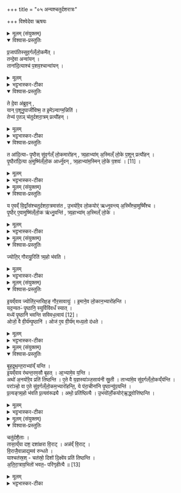 +++
title = "०५ अन्यश्चतुर्दशरात्रः"

+++
विश्वेदेवा ऋषयः

<details><summary>मूलम् (संयुक्तम्)</summary>

प्र॒जाप॑तिस्सुव॒र्गल्ँलो॒कमै॒त्तन्दे॒वा अन्वा॑य॒न्ताना॑दि॒त्याश्च॑ प॒शव॒श्चान्वा॑य॒न्ते दे॒वा अ॑ब्रुव॒न्यान्प॒शूनु॒पाजी॑विष्म॒ त इ॒मे॑ऽन्वाग्म॒न्निति॒ तेभ्य॑ ए॒तञ्च॑तुर्दशरा॒त्रम्प्रत्यौ॑ह॒न्त आ॑दि॒त्याᳶ पृ॒ष्ठैस्सु॑व॒र्गल्ँलो॒कमारो॑हन्त्र्य॒हाभ्या॑म॒स्मिल्ँ लो॒के प॒शून्प्रत्यौ॑हन्पृ॒ष्ठैरा॑दि॒त्या अ॒मुष्मि॑ल्ँलो॒क आर्ध्नु॑वन्त्र्य॒हाभ्या॑म॒स्मिन् [11]  
लो॒के प॒शवो॒
</details>

<details open><summary>विश्वास-प्रस्तुतिः</summary>

प्र॒जाप॑तिस्सुव॒र्गल्ँलो॒कमै॑त् ।  
तन्दे॒वा अन्वा॑यन् ।  
ताना॑दि॒त्याश्च॑ प॒शव॒श्चान्वा॑यन् ।
</details>

<details><summary>मूलम्</summary>

प्र॒जाप॑तिस्सुव॒र्गल्ँलो॒कमै॑त् ।  
तन्दे॒वा अन्वा॑यन् ।  
ताना॑दि॒त्याश्च॑ प॒शव॒श्चान्वा॑यन् ।
</details>

<details><summary>भट्टभास्कर-टीका</summary>

1अथ द्वितीयश्चतुर्दशरात्रो विधीयते - प्रजातिरित्यादि ॥ अत्रेयमहःकॢप्तिः - अतिरात्रो ज्योतिर्गौरायुः । पृष्ठ्यष्षडहः, आयुर्गौर्ज्योतिरतिरात्र इति । प्रजापतिः स्वर्गमगच्छत् । तं देवा आदित्याः पशवश्चान्वगच्छन् ।
</details>

<details open><summary>विश्वास-प्रस्तुतिः</summary>

ते दे॒वा अ॑ब्रुव॒न् ,  
यान् प॒शूनु॒पाजी॑विष्म॒ त इ॒मे॑ऽन्वाग्म॒न्निति॑ ।  
तेभ्य॑ ए॒तञ् च॑तुर्दशरा॒त्रम् प्रत्यौ॑हन् ।
</details>

<details><summary>मूलम्</summary>

ते दे॒वा अ॑ब्रुव॒न् ,  
यान् प॒शूनु॒पाजी॑विष्म॒ त इ॒मे॑ऽन्वाग्म॒न्निति॑ ।  
तेभ्य॑ ए॒तञ् च॑तुर्दशरा॒त्रम् प्रत्यौ॑हन् ।
</details>

<details><summary>भट्टभास्कर-टीका</summary>

ते देवा अब्रुवन् यान् पशूनुपाजीविष्म तेऽप्यमी अस्मानन्वाग्मन् अन्वागच्छन्ति । छान्दसे लुङि 'मन्त्रे घस' इति च्लेर्लुक् । 'गतिर्गतौ' इति निघाताभावः, समासश्च । तत्रादित्याः स्वर्गं गच्छन्तु इमे तु पशवः सर्वभूतोपजीव्या अस्मिन्नेव लोके ऋद्धिमन्तः कार्याः । अत्र पृष्ठवानेव चतुर्दशरात्र आदित्यानां स्वर्गगमनहेतुः, पश्वर्थे तु यतितव्यमिति कृताध्यवसाया देवाः तेभ्यः पशुभ्यः चतुर्दशरात्रं प्रत्यौहन् प्रत्यावृत्य गतिमकुर्वन्, प्रथमत्रिरात्रं कृत्वा ततः पृष्ठानन्तरं भूयोपि तत्रैव त्रिरात्रे प्रत्यवरोहणं प्रत्यूहः । ततश्चतुर्दशरात्रमकुर्वन् पशूनां प्रत्यवरोहणाय । अवयवधर्मेण समुदायव्यपदेशः यथा अवयवव्यूढतया द्वादशाहो व्यूढः ।
</details>

<details open><summary>विश्वास-प्रस्तुतिः</summary>

त आ॑दि॒त्याᳶ पृ॒ष्ठैस् सु॑व॒र्गल्ँ लो॒कमारो॑हन् , त्र्य॒हाभ्या॑म् अ॒स्मिल्ँ लो॒के प॒शून् प्रत्यौ॑हन् ।  
पृ॒ष्ठैरा॑दि॒त्या अ॒मुष्मि॑ल्ँलो॒क आर्ध्नु॑वन् , त्र्य॒हाभ्या॑म॒स्मिन् लो॒के प॒शवः॑ । [11] ।
</details>

<details><summary>मूलम्</summary>

त आ॑दि॒त्याᳶ पृ॒ष्ठैस् सु॑व॒र्गल्ँ लो॒कमारो॑हन् , त्र्य॒हाभ्या॑म् अ॒स्मिल्ँ लो॒के प॒शून् प्रत्यौ॑हन् ।  
पृ॒ष्ठैरा॑दि॒त्या अ॒मुष्मि॑ल्ँलो॒क आर्ध्नु॑वन् , त्र्य॒हाभ्या॑म॒स्मिन् लो॒के प॒शवः॑ । [11] ।
</details>

<details><summary>भट्टभास्कर-टीका</summary>

तत्रादित्याः देवसकाशं समासादितचतुर्दशरात्राः ष्टष्ठैरेव पृष्ठवत्तयैव स्वर्गमारोहन् । पशूंस्तु अस्मिन्नेव लोके त्र्यहाभ्यां प्रत्यावृत्य अस्मान्देवाः प्रत्यौहन् प्रत्यावर्तयन् । पृष्ठैरेवादित्या अमुष्मिन् आर्ध्नुवन् । त्र्यहाभ्यां यथोक्तलक्षणाभ्यां अस्मिन्पशव अर्ध्नुवन्नित्येव ॥
</details>

<details><summary>मूलम् (संयुक्तम्)</summary>

य ए॒वव्ँवि॒द्वाँस॑श्चतुर्दशरा॒त्रमास॑त उ॒भयो॑रे॒व लो॒कयोर्॑ऋध्नुवन्त्य॒स्मिँश्चा॒मुष्मिँ॑श्च पृ॒ष्ठैरे॒वामुष्मि॑ल्ँलो॒क ऋ॑ध्नु॒वन्ति॑ त्र्य॒हाभ्या॑म॒स्मिल्ँ लो॒के
</details>

<details open><summary>विश्वास-प्रस्तुतिः</summary>

य ए॒वव्ँ वि॒द्वाँस॑श्चतुर्दशरा॒त्रमास॑त ,
उ॒भयो॑रे॒व लो॒कयोर्॑ ऋध्नुवन्त्य् अ॒स्मिँश्चा॒मुष्मिँ॑श्च ।  
पृ॒ष्ठैर् ए॒वामुष्मि॑ल्ँलो॒क ऋ॑ध्नु॒वन्ति॑ ,
त्र्य॒हाभ्या॑म् अ॒स्मिल्ँ लो॒के ।
</details>

<details><summary>मूलम्</summary>

य ए॒वव्ँ वि॒द्वाँस॑श्चतुर्दशरा॒त्रमास॑त ,
उ॒भयो॑रे॒व लो॒कयोर्॑ ऋध्नुवन्त्य् अ॒स्मिँश्चा॒मुष्मिँ॑श्च ।  
पृ॒ष्ठैर् ए॒वामुष्मि॑ल्ँलो॒क ऋ॑ध्नु॒वन्ति॑ ,
त्र्य॒हाभ्या॑म् अ॒स्मिल्ँ लो॒के ।
</details>

<details><summary>भट्टभास्कर-टीका</summary>

2य एवमित्यादि ॥ गतम् ॥
+++(विस्तृतं व्याख्यानमन्यत्र मृग्यम्)+++।
</details>

<details><summary>मूलम् (संयुक्तम्)</summary>

ज्योति॒र्गौरायु॒रिति॑ त्र्य॒हो भ॑वति
</details>

<details open><summary>विश्वास-प्रस्तुतिः</summary>

ज्योति॒र् गौरायु॒रिति॑ त्र्य॒हो भ॑वति ।
</details>

<details><summary>मूलम्</summary>

ज्योति॒र् गौरायु॒रिति॑ त्र्य॒हो भ॑वति ।
</details>

<details><summary>भट्टभास्कर-टीका</summary>

3कः पुनरसौ त्र्यह इत्याह - ज्योतिरित्यादि ॥
+++( विस्तृतव्याख्यानमन्यत्र मृग्यम्)+++।
</details>

<details><summary>मूलम् (संयुक्तम्)</summary>

इ॒यव्ँवाव ज्योति॑र॒न्तरि॑क्ष॒ङ्गौर॒सावायु॑रि॒माने॒व लो॒कान॒भ्यारो॑हन्ति॒ यद॒न्यतᳶ॑ पृ॒ष्ठानि॒ स्युर्विवि॑वधँ स्या॒न्मध्ये॑ पृ॒ष्ठानि॑ भवन्ति सविवध॒त्वाय॑ [12]  
ओजो॒ वै वी॒र्य॑म्पृ॒ष्ठान्योज॑ ए॒व वी॒र्य॑म्मध्य॒तो द॑धते
</details>

<details open><summary>विश्वास-प्रस्तुतिः</summary>

इ॒यव्ँवाव ज्योति॑र॒न्तरि॑क्ष॒ङ् गौर॒सावायुः॑ ।
इ॒माने॒व लो॒कान॒भ्यारो॑हन्ति ।  
यद॒न्यतᳶ॑ पृ॒ष्ठानि॒ स्युर्विवि॑वधँ स्यात् ।  
मध्ये॑ पृ॒ष्ठानि॑ भवन्ति सविवध॒त्वाय॑ [12]।  
ओजो॒ वै वी॒र्य॑म्पृ॒ष्ठानि॑ ।
ओज॑ ए॒व वी॒र्य॑म् मध्य॒तो द॑धते ।
</details>

<details><summary>मूलम्</summary>

इ॒यव्ँवाव ज्योति॑र॒न्तरि॑क्ष॒ङ् गौर॒सावायुः॑ ।
इ॒माने॒व लो॒कान॒भ्यारो॑हन्ति ।  
यद॒न्यतᳶ॑ पृ॒ष्ठानि॒ स्युर्विवि॑वधँ स्यात् ।  
मध्ये॑ पृ॒ष्ठानि॑ भवन्ति सविवध॒त्वाय॑ [12]।  
ओजो॒ वै वी॒र्य॑म्पृ॒ष्ठानि॑ ।
ओज॑ ए॒व वी॒र्य॑म् मध्य॒तो द॑धते ।
</details>

<details><summary>भट्टभास्कर-टीका</summary>

4कः पुनरस्य विशेष इत्याह - इयं वावेत्यादि ॥ इमानिति इममन्तरिक्षं अमुं च प्रत्यूहेन पुनरिमां प्राप्य ऋद्धा भवन्ति । यदन्यत इत्यादि । यदन्यतः एकतः पृष्ठानि स्युः सामर्थ्यादेकतस्त्र्यहाविति गम्यते । तद्विविवधं स्यात् । उभयतोवलम्बक्षीरादिवहनयन्त्रविशेषो विवधः; तद्विरुद्धं स्यात् विषमं स्यात् एकतोल्पं भारं एकतो महाभारमिति । तस्मान्मध्ये पृष्ठानि भवन्ति सामर्थ्यादभितस्त्र्यहाविति गम्यते । सविवधत्वाय विवधसदृशत्वाय समभारत्वायेति यावत् । सहशब्दस्य सादृश्येऽव्य यीभावः । 'अव्ययीभावे चाकाले' इति सभावः । ओघो वा इत्यादि । गतम् ॥
</details>

<details><summary>मूलम् (संयुक्तम्)</summary>

बृहद्रथन्त॒राभ्या॑य्ँयन्ती॒यव्ँवाव र॑थन्त॒रम॒सौ बृ॒हदा॒भ्यामे॒व य॒न्त्यथो॑ अ॒नयो॑रे॒व प्रति॑ तिष्ठन्त्ये॒ते वै य॒ज्ञस्या॑ञ्ज॒साय॑नी स्रु॒ती ताभ्या॑मे॒व सु॑व॒र्गल्ँलो॒कय्ँय॑न्ति॒ परा॑ञ्चो॒ वा ए॒ते सु॑व॒र्गल्ँलो॒कम॒भ्यारो॑हन्ति॒ ये प॑रा॒चीना॑नि पृ॒ष्ठान्यु॑प॒यन्ति॑ प्र॒त्यङ्त्र्य॒हो भ॑वति प्र॒त्यव॑रूढ्या॒ अथो॒ प्रति॑ष्ठित्या उ॒भयो॑र्लो॒कयोर्॑ऋ॒द्ध्वोत्ति॑ष्ठन्ति॒
</details>

<details open><summary>विश्वास-प्रस्तुतिः</summary>

बृ॒ह॒द्र॒थ॒न्त॒राभ्या॑य्ँ यन्ति ।  
इ॒यव्ँवाव र॑थन्त॒रम॒सौ बृ॒हत् । आ॒भ्यामे॒व य॒न्ति ।  
अथो॑ अ॒नयो॑रे॒व प्रति॑ तिष्ठन्ति ।
ए॒ते वै य॒ज्ञस्या॑ञ्ज॒साय॑नी स्रु॒ती ।
ताभ्या॑मे॒व सु॑व॒र्गल्ँलो॒कय्ँय॑न्ति ।  
परा॑ञ्चो॒ वा ए॒ते सु॑व॒र्गल्ँलो॒कम॒भ्यारो॑हन्ति॒,
ये प॑रा॒चीना॑नि पृ॒ष्ठान्यु॑प॒यन्ति॑ ।  
प्र॒त्यङ्त्र्य॒हो भ॑वति प्र॒त्यव॑रूढ्यै ।
अथो॒ प्रति॑ष्ठित्यै । उ॒भयो॑र्लो॒कयोर्॑ऋ॒द्ध्वोत्ति॑ष्ठन्ति ।
</details>

<details><summary>मूलम्</summary>

बृ॒ह॒द्र॒थ॒न्त॒राभ्या॑य्ँ यन्ति ।  
इ॒यव्ँवाव र॑थन्त॒रम॒सौ बृ॒हत् । आ॒भ्यामे॒व य॒न्ति ।  
अथो॑ अ॒नयो॑रे॒व प्रति॑ तिष्ठन्ति ।
ए॒ते वै य॒ज्ञस्या॑ञ्ज॒साय॑नी स्रु॒ती ।
ताभ्या॑मे॒व सु॑व॒र्गल्ँलो॒कय्ँय॑न्ति ।  
परा॑ञ्चो॒ वा ए॒ते सु॑व॒र्गल्ँलो॒कम॒भ्यारो॑हन्ति॒,
ये प॑रा॒चीना॑नि पृ॒ष्ठान्यु॑प॒यन्ति॑ ।  
प्र॒त्यङ्त्र्य॒हो भ॑वति प्र॒त्यव॑रूढ्यै ।
अथो॒ प्रति॑ष्ठित्यै । उ॒भयो॑र्लो॒कयोर्॑ऋ॒द्ध्वोत्ति॑ष्ठन्ति ।
</details>

<details><summary>भट्टभास्कर-टीका</summary>

5बृहद्रथन्तराभ्यामित्यादि ॥ दिवसेषु एकान्तराभ्यां यन्ति । गतमन्यत् । पराञ्च इत्यादि । अपुनरावृत्ता एव स्वर्गं गच्छन्ति, पराचीनपृष्ठोपयानात् । 'विभाषाञ्चेरदिक्स्त्रियाम्, इति खः । तस्मात्प्रत्यङ् प्रतीचीनगतिः द्वितीयस्त्र्यहो भवति, आयुर्गौर्ज्योतिरिति । प्रत्यवरूढ्यै प्रत्यवरोहणाय आत्मनो भवति । पृथिव्यामवरोहणाय प्रतिष्ठार्थं च भवति । उभयत्र 'तादौ च' इति गतेः प्रकृतिस्वरत्वम् । एवमुभयोर्लोकयोः ऋद्धिं प्राप्य उत्तिष्ठन्ति ॥
</details>

<details><summary>मूलम् (संयुक्तम्)</summary>

चतु॑र्दशै॒तास्तासा॒य्ँया दश॒ दशा॑क्षरा वि॒राडन्न॑व्ँवि॒राड्वि॒राजै॒वान्नाद्य॒मव॑ रुन्धते॒ याश्चत॑स्र॒श्चत॑स्रो॒ दिशो॑ दि॒क्ष्वे॑व प्रति॑ तिष्ठन्त्यतिरा॒त्राव॒भितो॑ भवत॒ᳶ परि॑गृहीत्यै ॥ [13]  
</details>

<details open><summary>विश्वास-प्रस्तुतिः</summary>

चतु॑र्दशै॒ताः ।  
तासा॒य्ँया दश॒ दशा॑क्षरा वि॒राट् । अन्न॑व्ँ वि॒राट् ।  
वि॒राजै॒वान्नाद्य॒मव॑ रुन्धते ।  
याश्चत॑स्र॒श्  - चत॑स्रो॒ दिशो॑ दि॒क्ष्वे॑व प्रति॑ तिष्ठन्ति ।  
अ॒ति॒रा॒त्राव॒भितो॑ भवत॒ᳶ परि॑गृहीत्यै ॥ [13]
</details>

<details><summary>मूलम्</summary>

चतु॑र्दशै॒ताः ।  
तासा॒य्ँया दश॒ दशा॑क्षरा वि॒राट् । अन्न॑व्ँ वि॒राट् ।  
वि॒राजै॒वान्नाद्य॒मव॑ रुन्धते ।  
याश्चत॑स्र॒श्  - चत॑स्रो॒ दिशो॑ दि॒क्ष्वे॑व प्रति॑ तिष्ठन्ति ।  
अ॒ति॒रा॒त्राव॒भितो॑ भवत॒ᳶ परि॑गृहीत्यै ॥ [13]
</details>

<details><summary>भट्टभास्कर-टीका</summary>

6चतुर्दशैता इत्यादि ॥ एताश्चतुर्दशरात्र्यः तासां मध्ये या दश ताभिः दशत्वान्वयात् विराडात्मकान्नलाभः । यारततः पराश्चतस्रः ताभिश्चतुष्ट्वान्वयात् दिक्षु प्रतिष्ठिता भवन्ति । अतिरात्रावभितो भवतः उभयलोकवेदिभिः परिग्रहाय ॥

इति सप्तमे तृतीये पञ्चमोनुवाकः ॥  
</details>
